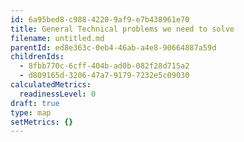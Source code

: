 ```yaml
---
id: 6a95bed8-c988-4220-9af9-e7b438961e70
title: General Technical problems we need to solve
filename: untitled.md
parentId: ed8e363c-0eb4-46ab-a4e8-90664887a59d
childrenIds:
  - 8fbb770c-6cff-404b-ad0b-082f28d715a2
  - d809165d-3206-47a7-9179-7232e5c09030
calculatedMetrics:
  readinessLevel: 0
draft: true
type: map
setMetrics: {}
---
```

